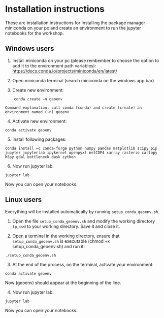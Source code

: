 # Installation instructions

These are installation instructions for installing the package manager miniconda on your pc and create an environment to run the jupyter notebooks for the workshop. 

## Windows users

1. Install miniconda on your pc (please rembember to choose the option to add it to the environment path variables):
	https://docs.conda.io/projects/miniconda/en/latest/

2. Open miniconda terminal (search miniconda on the windows app bar)

3. Create new environment:
```
	conda create –n geoenv
```
	Command explanation: call conda (conda) and create (create) an environment named (-n) geoenv
	
4. Activate new environment:
```
conda activate geoenv
```

5. Install following packages:
```
conda install –c conda-forge python numpy pandas matplotlib scipy pip jupyter jupyterlab ipykernel openpyxl netCDF4 xarray rasterio cartopy h5py gdal bottleneck dask cython
```

6. Now run jupyter lab:
```
jupyter lab
```
Now you can open your notebooks.


## Linux users
Everything will be installed automatically by running `setup_conda_geoenv.sh`.
1. Open the file `setup_conda_geoenv.sh` and modify the working directory `fp_cwd` to your working directory. Save it and close it.

2. Open a terminal in the working directory, ensure that `setup_conda_geoenv.sh` is executable (chmod +x setup_conda_geoenv.sh) and run it:
```
./setup_conda_geoenv.sh
```

3. At the end of the process, on the terminal, activate your environment:
```
conda activate geoenv
```
Now (geoenv) should appear at the beginning of the line.

4. Now run jupyter lab:
```
jupyter lab
```
Now you can open your notebooks.
